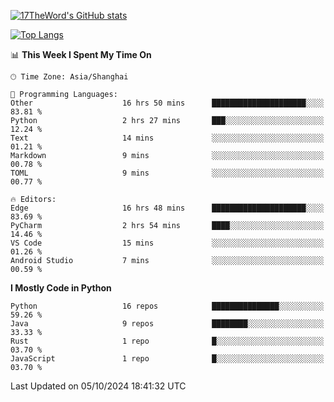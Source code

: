 [![17TheWord's GitHub stats](https://github-readme-stats.vercel.app/api?username=17TheWord&count_private=true&show_icons=true)](https://github.com/anuraghazra/github-readme-stats)

[![Top Langs](https://github-readme-stats.vercel.app/api/top-langs/?username=17TheWord&layout=compact&hide=html)](https://github.com/anuraghazra/github-readme-stats)


<!--START_SECTION:waka-->
📊 **This Week I Spent My Time On** 

```text
🕑︎ Time Zone: Asia/Shanghai

💬 Programming Languages: 
Other                    16 hrs 50 mins      █████████████████████░░░░   83.81 % 
Python                   2 hrs 27 mins       ███░░░░░░░░░░░░░░░░░░░░░░   12.24 % 
Text                     14 mins             ░░░░░░░░░░░░░░░░░░░░░░░░░   01.21 % 
Markdown                 9 mins              ░░░░░░░░░░░░░░░░░░░░░░░░░   00.78 % 
TOML                     9 mins              ░░░░░░░░░░░░░░░░░░░░░░░░░   00.77 % 

🔥 Editors: 
Edge                     16 hrs 48 mins      █████████████████████░░░░   83.69 % 
PyCharm                  2 hrs 54 mins       ████░░░░░░░░░░░░░░░░░░░░░   14.46 % 
VS Code                  15 mins             ░░░░░░░░░░░░░░░░░░░░░░░░░   01.26 % 
Android Studio           7 mins              ░░░░░░░░░░░░░░░░░░░░░░░░░   00.59 % 
```

**I Mostly Code in Python** 

```text
Python                   16 repos            ███████████████░░░░░░░░░░   59.26 % 
Java                     9 repos             ████████░░░░░░░░░░░░░░░░░   33.33 % 
Rust                     1 repo              █░░░░░░░░░░░░░░░░░░░░░░░░   03.70 % 
JavaScript               1 repo              █░░░░░░░░░░░░░░░░░░░░░░░░   03.70 % 
```




 Last Updated on 05/10/2024 18:41:32 UTC
<!--END_SECTION:waka-->
